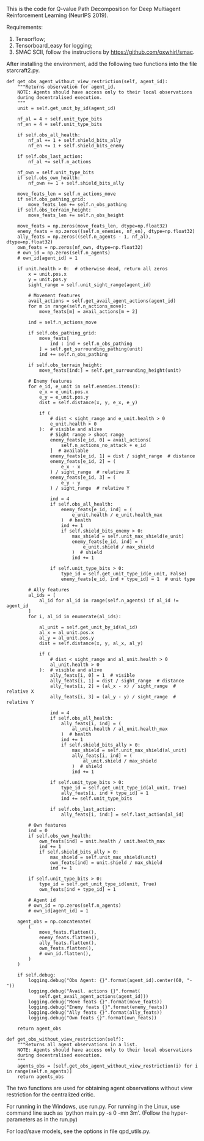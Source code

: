 This is the code for Q-value Path Decomposition for Deep Multiagent Reinforcement Learning (NeurIPS 2019).

Requirements:
1. Tensorflow;
2. Tensorboard_easy for logging;
3. SMAC SCII, follow the instructions by https://github.com/oxwhirl/smac.

After installing the environment, add the following two functions into the file starcraft2.py.

    def get_obs_agent_without_view_restriction(self, agent_id):
        """Returns observation for agent_id.
        NOTE: Agents should have access only to their local observations
        during decentralised execution.
        """
        unit = self.get_unit_by_id(agent_id)

        nf_al = 4 + self.unit_type_bits
        nf_en = 4 + self.unit_type_bits

        if self.obs_all_health:
            nf_al += 1 + self.shield_bits_ally
            nf_en += 1 + self.shield_bits_enemy

        if self.obs_last_action:
            nf_al += self.n_actions

        nf_own = self.unit_type_bits
        if self.obs_own_health:
            nf_own += 1 + self.shield_bits_ally

        move_feats_len = self.n_actions_move
        if self.obs_pathing_grid:
            move_feats_len += self.n_obs_pathing
        if self.obs_terrain_height:
            move_feats_len += self.n_obs_height

        move_feats = np.zeros(move_feats_len, dtype=np.float32)
        enemy_feats = np.zeros((self.n_enemies, nf_en), dtype=np.float32)
        ally_feats = np.zeros((self.n_agents - 1, nf_al), dtype=np.float32)
        own_feats = np.zeros(nf_own, dtype=np.float32)
        # own_id = np.zeros(self.n_agents)
        # own_id[agent_id] = 1

        if unit.health > 0:  # otherwise dead, return all zeros
            x = unit.pos.x
            y = unit.pos.y
            sight_range = self.unit_sight_range(agent_id)

            # Movement features
            avail_actions = self.get_avail_agent_actions(agent_id)
            for m in range(self.n_actions_move):
                move_feats[m] = avail_actions[m + 2]

            ind = self.n_actions_move

            if self.obs_pathing_grid:
                move_feats[
                    ind : ind + self.n_obs_pathing
                ] = self.get_surrounding_pathing(unit)
                ind += self.n_obs_pathing

            if self.obs_terrain_height:
                move_feats[ind:] = self.get_surrounding_height(unit)

            # Enemy features
            for e_id, e_unit in self.enemies.items():
                e_x = e_unit.pos.x
                e_y = e_unit.pos.y
                dist = self.distance(x, y, e_x, e_y)

                if (
                    # dist < sight_range and e_unit.health > 0
                    e_unit.health > 0
                ):  # visible and alive
                    # Sight range > shoot range
                    enemy_feats[e_id, 0] = avail_actions[
                        self.n_actions_no_attack + e_id
                    ]  # available
                    enemy_feats[e_id, 1] = dist / sight_range  # distance
                    enemy_feats[e_id, 2] = (
                        e_x - x
                    ) / sight_range  # relative X
                    enemy_feats[e_id, 3] = (
                        e_y - y
                    ) / sight_range  # relative Y

                    ind = 4
                    if self.obs_all_health:
                        enemy_feats[e_id, ind] = (
                            e_unit.health / e_unit.health_max
                        )  # health
                        ind += 1
                        if self.shield_bits_enemy > 0:
                            max_shield = self.unit_max_shield(e_unit)
                            enemy_feats[e_id, ind] = (
                                e_unit.shield / max_shield
                            )  # shield
                            ind += 1

                    if self.unit_type_bits > 0:
                        type_id = self.get_unit_type_id(e_unit, False)
                        enemy_feats[e_id, ind + type_id] = 1  # unit type

            # Ally features
            al_ids = [
                al_id for al_id in range(self.n_agents) if al_id != agent_id
            ]
            for i, al_id in enumerate(al_ids):

                al_unit = self.get_unit_by_id(al_id)
                al_x = al_unit.pos.x
                al_y = al_unit.pos.y
                dist = self.distance(x, y, al_x, al_y)

                if (
                    # dist < sight_range and al_unit.health > 0
                    al_unit.health > 0
                ):  # visible and alive
                    ally_feats[i, 0] = 1  # visible
                    ally_feats[i, 1] = dist / sight_range  # distance
                    ally_feats[i, 2] = (al_x - x) / sight_range  # relative X
                    ally_feats[i, 3] = (al_y - y) / sight_range  # relative Y

                    ind = 4
                    if self.obs_all_health:
                        ally_feats[i, ind] = (
                            al_unit.health / al_unit.health_max
                        )  # health
                        ind += 1
                        if self.shield_bits_ally > 0:
                            max_shield = self.unit_max_shield(al_unit)
                            ally_feats[i, ind] = (
                                al_unit.shield / max_shield
                            )  # shield
                            ind += 1

                    if self.unit_type_bits > 0:
                        type_id = self.get_unit_type_id(al_unit, True)
                        ally_feats[i, ind + type_id] = 1
                        ind += self.unit_type_bits

                    if self.obs_last_action:
                        ally_feats[i, ind:] = self.last_action[al_id]

            # Own features
            ind = 0
            if self.obs_own_health:
                own_feats[ind] = unit.health / unit.health_max
                ind += 1
                if self.shield_bits_ally > 0:
                    max_shield = self.unit_max_shield(unit)
                    own_feats[ind] = unit.shield / max_shield
                    ind += 1

            if self.unit_type_bits > 0:
                type_id = self.get_unit_type_id(unit, True)
                own_feats[ind + type_id] = 1

            # Agent id
            # own_id = np.zeros(self.n_agents)
            # own_id[agent_id] = 1

        agent_obs = np.concatenate(
            (
                move_feats.flatten(),
                enemy_feats.flatten(),
                ally_feats.flatten(),
                own_feats.flatten(),
                # own_id.flatten(),
            )
        )

        if self.debug:
            logging.debug("Obs Agent: {}".format(agent_id).center(60, "-"))
            logging.debug("Avail. actions {}".format(
                self.get_avail_agent_actions(agent_id)))
            logging.debug("Move feats {}".format(move_feats))
            logging.debug("Enemy feats {}".format(enemy_feats))
            logging.debug("Ally feats {}".format(ally_feats))
            logging.debug("Own feats {}".format(own_feats))

        return agent_obs

    def get_obs_without_view_restriction(self):
        """Returns all agent observations in a list.
        NOTE: Agents should have access only to their local observations
        during decentralised execution.
        """
        agents_obs = [self.get_obs_agent_without_view_restriction(i) for i in range(self.n_agents)]
        return agents_obs

The two functions are used for obtaining agent observations without view restriction for the centralized critic.

For running in the Windows, use run.py.
For running in the Linux, use command line such as 'python main.py -s 0 -mn 3m'. (Follow the hyper-parameters as in the run.py)

For load/save models, see the options in file qpd_utils.py.
